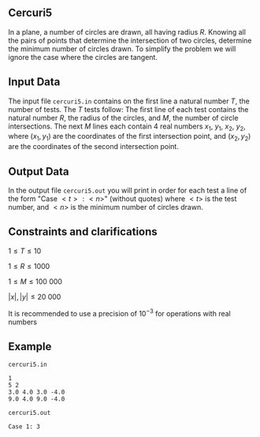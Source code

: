 ## Cercuri5

In a plane, a number of circles are drawn, all having radius $R$. Knowing all the pairs of points that determine the intersection of two circles, determine the minimum number of circles drawn. To simplify the problem we will ignore the case where the circles are tangent.

## Input Data

The input file `cercuri5.in` contains on the first line a natural number $T$, the number of tests. The $T$ tests follow:
The first line of each test contains the natural number $R$, the radius of the circles, and $M$, the number of circle intersections.
The next $M$ lines each contain 4 real numbers $x_1$, $y_1$, $x_2$, $y_2$, where $(x_1, y_1)$ are the coordinates of the first intersection point, and $(x_2, y_2)$ are the coordinates of the second intersection point.

## Output Data

In the output file `cercuri5.out` you will print in order for each test a line of the form "Case $<t>: <n>$" (without quotes) where $<t>$ is the test number, and $<n>$ is the minimum number of circles drawn.

## Constraints and clarifications

$1 \leq T \leq 10$ 

$1 \leq R \leq 1000$ 

$1 \leq M \leq 100\ 000$ 

$|x|, |y| \leq 20\ 000$
  
It is recommended to use a precision of $10^{-3}$ for operations with real numbers

## Example

`cercuri5.in`

```
1
5 2
3.0 4.0 3.0 -4.0
9.0 4.0 9.0 -4.0
```

`cercuri5.out`

```
Case 1: 3
```